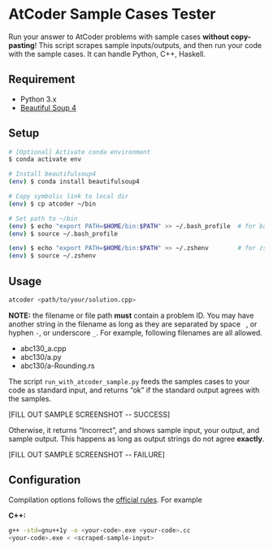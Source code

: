 # AtCoder Sample Cases Tester

Run your answer to AtCoder problems with sample cases **without copy-pasting**! This script scrapes sample inputs/outputs, and then run your code with the sample cases. It can handle Python, C++, Haskell.

## Requirement

-   Python 3.x
-   [Beautiful Soup 4](<http://www.crummy.com/software/BeautifulSoup/>)



## Setup

```bash
# [Optional] Activate conda environment
$ conda activate env

# Install beautifulsoup4
(env) $ conda install beautifulsoup4

# Copy symbolic link to local dir
(env) $ cp atcoder ~/bin

# Set path to ~/bin
(env) $ echo "export PATH=$HOME/bin:$PATH" >> ~/.bash_profile  # for bash
(env) $ source ~/.bash_profile

(env) $ echo "export PATH=$HOME/bin:$PATH" >> ~/.zshenv        # for zsh
(env) $ source ~/.zshenv
```








## Usage

~~~~~~~~~~~~~~~~~~~~~~~~~~~~~~~~~~~~~~~~~~~~~~~~~~~~~~~~~~~~~~~~~~~~~~~~~~~~~~~~bash
atcoder <path/to/your/solution.cpp>
~~~~~~~~~~~~~~~~~~~~~~~~~~~~~~~~~~~~~~~~~~~~~~~~~~~~~~~~~~~~~~~~~~~~~~~~~~~~~~~~

**NOTE:** the filename or file path **must** contain a problem ID. You may have another
string in the filename as long as they are separated by space ` `, or hyphen
`-`, or underscore `_`. For example, following filenames are all allowed.

* abc130_a.cpp
* abc130/a.py
* abc130/a-Rounding.rs



The script `run_with_atcoder_sample.py` feeds the samples cases to your code as standard input, and returns “ok” if the standard output agrees with the samples.



[FILL OUT SAMPLE SCREENSHOT -- SUCCESS]



Otherwise, it returns “Incorrect”, and shows sample input, your output, and sample output. This happens as long as output strings do not agree **exactly**.



[FILL OUT SAMPLE SCREENSHOT -- FAILURE]





## Configuration

Compilation options follows the [official rules](https://atcoder.jp/contests/agc034/rules). For example

**C++:**

~~~~~~~~~~~~~~~~~~~~~~~~~~~~~~~~~~~~~~~~~~~~~~~~~~~~~~~~~~~~~~~~~~~~~~~~~~~~~~~~bash
g++ -std=gnu++1y -o <your-code>.exe <your-code>.cc
<your-code>.exe < <scraped-sample-input>
~~~~~~~~~~~~~~~~~~~~~~~~~~~~~~~~~~~~~~~~~~~~~~~~~~~~~~~~~~~~~~~~~~~~~~~~~~~~~~~~

